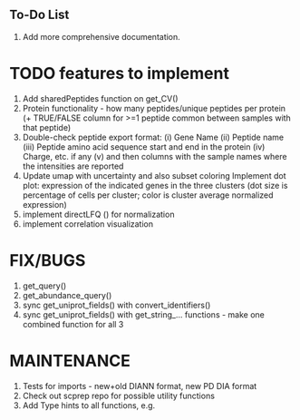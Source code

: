 ## To-Do List
1. Add more comprehensive documentation.

# TODO features to implement
1. Add sharedPeptides function on get_CV()
2. Protein functionality - how many peptides/unique peptides per protein (+ TRUE/FALSE column for >=1 peptide common between samples with that peptide)
3. Double-check peptide export format: (i) Gene Name (ii) Peptide name (iii) Peptide amino acid sequence start and end in the protein (iv) Charge, etc. if any (v) and then columns with the sample names where the intensities are reported
4. Update umap with uncertainty and also subset coloring
Implement dot plot: expression of the indicated genes in the three clusters (dot size is percentage of cells per cluster; color is cluster average normalized expression)
5. implement directLFQ () for normalization
6. implement correlation visualization

# FIX/BUGS
1. get_query()
2. get_abundance_query()
3. sync get_uniprot_fields() with convert_identifiers()
4. sync get_uniprot_fields() with get_string_... functions - make one combined function for all 3

# MAINTENANCE
1. Tests for imports - new+old DIANN format, new PD DIA format
2. Check out scprep repo for possible utility functions
3. Add Type hints to all functions, e.g. 